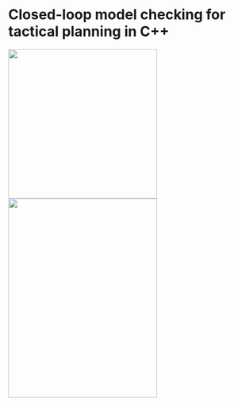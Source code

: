 # Closed-loop model checking for tactical planning in C++

<img src="https://github.com/possibilia/mcplanner/blob/main/robot.jpg" width="300" height="300">
<img src="https://github.com/possibilia/mcplanner/blob/main/arch.jpg" width="300" height="400">
